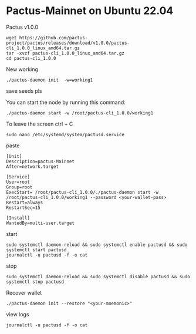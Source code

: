 # Pactus-Mainnet on Ubuntu 22.04
Pactus v1.0.0 

	wget https://github.com/pactus-project/pactus/releases/download/v1.0.0/pactus-cli_1.0.0_linux_amd64.tar.gz
	tar -xvzf pactus-cli_1.0.0_linux_amd64.tar.gz
	cd pactus-cli_1.0.0
 
New working

	./pactus-daemon init  -w=working1

save seeds pls

You can start the node by running this command:

	./pactus-daemon start -w /root/pactus-cli_1.0.0/working1
 To leave the screen ctrl + C

	sudo nano /etc/systemd/system/pactusd.service
paste 

 	[Unit]
	Description=pactus-Mainnet
	After=network.target
	
	[Service]
	User=root
	Group=root
	ExecStart= /root/pactus-cli_1.0.0/./pactus-daemon start -w /root/pactus-cli_1.0.0/working1 --password <your-wallet-pass> 
	Restart=always
	RestartSec=15
	
	[Install]
	WantedBy=multi-user.target

 
start

	sudo systemctl daemon-reload && sudo systemctl enable pactusd && sudo systemctl start pactusd
	journalctl -u pactusd -f -o cat

stop

	sudo systemctl daemon-reload && sudo systemctl disable pactusd && sudo systemctl stop pactusd
 	

Recover wallet

	./pactus-daemon init --restore "<your-mnemonic>"

 view logs

 	journalctl -u pactusd -f -o cat

